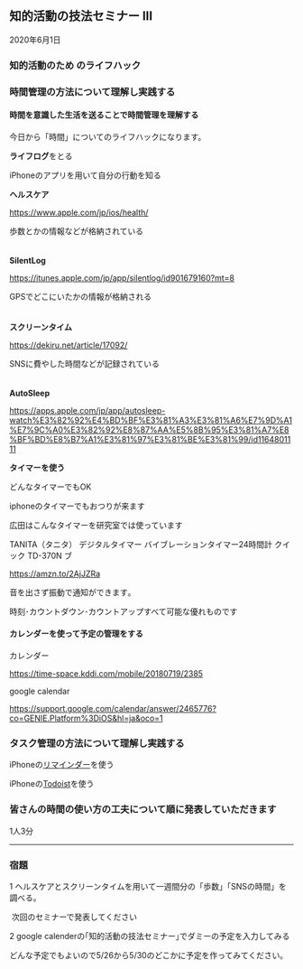 



## 知的活動の技法セミナー III

2020年6月1日

### 知的活動のため のライフハック

### 時間管理の方法について理解し実践する



#### 時間を意識した生活を送ることで時間管理を理解する



今日から「時間」についてのライフハックになります。<br>



**ライフログ**をとる

iPhoneのアプリを用いて自分の行動を知る<br>



**ヘルスケア**

https://www.apple.com/jp/ios/health/

歩数とかの情報などが格納されている<br>　　



**SilentLog**

https://itunes.apple.com/jp/app/silentlog/id901679160?mt=8

GPSでどこにいたかの情報が格納される<br>　



**スクリーンタイム**

https://dekiru.net/article/17092/

SNSに費やした時間などが記録されている　<br>　

**AutoSleep**

https://apps.apple.com/jp/app/autosleep-watch%E3%82%92%E4%BD%BF%E3%81%A3%E3%81%A6%E7%9D%A1%E7%9C%A0%E3%82%92%E8%87%AA%E5%8B%95%E3%81%A7%E8%BF%BD%E8%B7%A1%E3%81%97%E3%81%BE%E3%81%99/id1164801111



**タイマーを使う**

どんなタイマーでもOK

iphoneのタイマーでもおつりが来ます

広田はこんなタイマーを研究室では使っています

TANITA（タニタ） デジタルタイマー バイブレーションタイマー24時間計 クイック TD-370N ブ

https://amzn.to/2AjJZRa

音を出さず振動で通知ができます｡

時刻･カウントダウン･カウントアップすべて可能な優れものです



#### カレンダーを使って予定の管理をする



カレンダー

https://time-space.kddi.com/mobile/20180719/2385 <br>



google calendar

https://support.google.com/calendar/answer/2465776?co=GENIE.Platform%3DiOS&hl=ja&oco=1



### タスク管理の方法について理解し実践する



iPhoneの[リマインダー](https://japanese.engadget.com/2019/02/22/iphone-5-iphone-tips/)を使う

iPhoneの[Todoist](https://todoist.com/?lang=ja)を使う



### 皆さんの時間の使い方の工夫について順に発表していただきます

1人3分



---

### 宿題

1 ヘルスケアとスクリーンタイムを用いて一週間分の「歩数」「SNSの時間」を調べる。

​	次回のセミナーで発表してください

2 google calenderの｢知的活動の技法セミナー｣でダミーの予定を入力してみる

​	どんな予定でもよいので5/26から5/30のどこかに予定を作ってみてください｡























